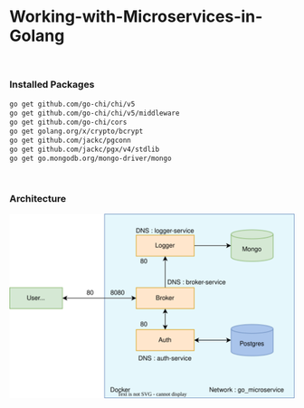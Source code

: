 # Working-with-Microservices-in-Golang

</br>

### Installed Packages
```
go get github.com/go-chi/chi/v5
go get github.com/go-chi/chi/v5/middleware
go get github.com/go-chi/cors
go get golang.org/x/crypto/bcrypt
go get github.com/jackc/pgconn
go get github.com/jackc/pgx/v4/stdlib
go get go.mongodb.org/mongo-driver/mongo
```
</br>

### Architecture
![Architecture](structure.svg)